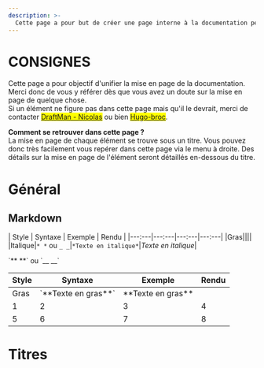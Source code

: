 ```yaml
---
description: >-
  Cette page a pour but de créer une page interne à la documentation permettant d'unifier la mise en page de la documentation.
---
```


# CONSIGNES
Cette page a pour objectif d'unifier la mise en page de la documentation. Merci donc de vous y référer dès que vous avez un doute sur la mise en page de quelque chose.\
Si un élément ne figure pas dans cette page mais qu'il le devrait, merci de contacter <mark style="color:orange;">[DraftMan - Nicolas](discord:/users/207190782673813504)</mark> ou bien <mark style="color:orange;">[Hugo-broc](discord:/users/667362944606273576)</mark>.

**Comment se retrouver dans cette page ?**\
La mise en page de chaque élément se trouve sous un titre. Vous pouvez donc très facilement vous repérer dans cette page via le menu à droite. Des détails sur la mise en page de l'élément seront détaillés en-dessous du titre.

# Général
## Markdown

| Style | Syntaxe | Exemple | Rendu |
|---:---|---:---|---:---|---:---|
|Gras||||
|Italique|`* *` ou `_ _`|`*Texte en italique*`|*Texte en italique*|

<table><thead><tr><th align="center">Style</th><th align="center">Syntaxe</th><th align="center">Exemple</th><th align="center">Rendu</th></tr></thead><tbody><tr><td>Gras</td>`** **` ou `__ __`<td>`**Texte en gras**`</td><td>**Texte en gras**</td></tr><tr><td>1</td><td>2</td><td>3</td><td>4</td></tr><tr><td>5</td><td>6</td><td>7</td><td>8</td></tr></tbody></table>

# Titres
